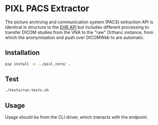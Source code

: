 # PIXL PACS Extractor

The picture archiving and communication system (PACS) extraction API is 
identical in structure to the [EHR API](../pixl_ehr/README.md) but includes 
different processing to transfer DICOM studies from the VNA to the "raw" 
Orthanc instance, from which the anonymisation and push over DICOMWeb to 
are automatic.

## Installation

```bash
pip install -e ../pixl_core/ .
```

## Test

```bash
./tests/run-tests.sh
```

## Usage

Usage should be from the CLI driver, which interacts with the endpoint.
